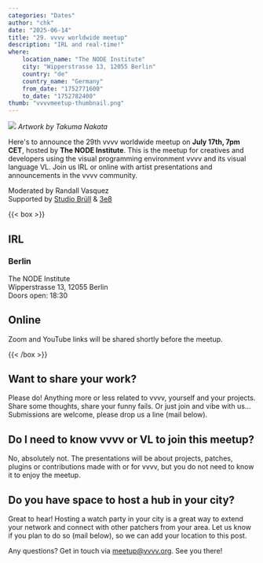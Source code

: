 ```yaml
---
categories: "Dates"
author: "chk"
date: "2025-06-14"
title: "29. vvvv worldwide meetup"
description: "IRL and real-time!"
where: 
    location_name: "The NODE Institute"
    city: "Wipperstrasse 13, 12055 Berlin"
    country: "de"
    country_name: "Germany"
    from_date: "1752771600"
    to_date: "1752782400"
thumb: "vvvvmeetup-thumbnail.png"
---
```


![](vvvvmeetup-29.jpg)
*Artwork by Takuma Nakata*

Here's to announce the 29th vvvv worldwide meetup on **July 17th, 7pm CET**, hosted by **The NODE Institute**. This is the meetup for creatives and developers using the visual programming environment vvvv and its visual language VL. Join us IRL or online with artist presentations and announcements in the vvvv community.

Moderated by Randall Vasquez<br>
Supported by [Studio Brüll](https://studiobruell.de/) & [3e8](https://www.3e8.studio/)  

{{< box >}}
## IRL
### Berlin
The NODE Institute<br>
Wipperstrasse 13, 12055 Berlin<br>
Doors open: 18:30

## Online
Zoom and YouTube links will be shared shortly before the meetup.
<!--
[Watch via Youtube](https://youtube.com/live/rXaUijAvuWw)  
[Join via Zoom](https://us02web.zoom.us/j/87338653360?pwd=QpxHpGBZLhtASLT5ro00rUsZLfIsZP.1) -->
{{< /box >}}

##  Want to share your work?
Please do! Anything more or less related to vvvv, yourself and your projects. Share some thoughts, share your funny fails. Or just join and vibe with us... Submissions are welcome, please drop us a line (mail below).

## Do I need to know vvvv or VL to join this meetup?
No, absolutely not. The presentations will be about projects, patches, plugins or contributions made with or for vvvv, but you do not need to know it to enjoy the meetup.

## Do you have space to host a hub in your city?
Great to hear! Hosting a watch party in your city is a great way to extend your network and connect with other patchers from your area. Let us know if you plan to do so (mail below), so we can add your location to this post.

Any questions? Get in touch via meetup@vvvv.org. See you there!
